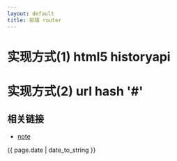```yaml
---
layout: default
title: 前端 router
---
```


# 实现方式(1) html5 historyapi
# 实现方式(2) url hash '#'









## 相关链接
- [note](http://zhishan33.github.io/shanBlog/)

<p>{{ page.date | date_to_string }}</p>